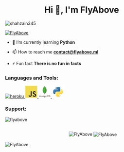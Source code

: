 <h1 align="center">Hi 👋, I'm FlyAbove</h1>

<p align="left"> <img src="https://komarev.com/ghpvc/?username=FlyAbove&label=Profile%20views&color=0e75b6&style=flat" alt="shahzain345" /> </p>

<p align="left"> <a href="https://github.com/ryo-ma/github-profile-trophy"><img src="https://github-profile-trophy.vercel.app/?username=FlyAbove" alt="FlyAbove" /></a> </p>

- 🌱 I’m currently learning **Python**

- 📫 How to reach me **contact@flyabove.ml**

- ⚡ Fun fact **There is no fun in facts**


<h3 align="left">Languages and Tools:</h3>
<a href="https://heroku.com" target="_blank" rel="noreferrer"> <img src="https://www.vectorlogo.zone/logos/heroku/heroku-icon.svg" alt="heroku" width="40" height="40"/> </a> <a href="https://developer.mozilla.org/en-US/docs/Web/JavaScript" target="_blank" rel="noreferrer"> <img src="https://raw.githubusercontent.com/devicons/devicon/master/icons/javascript/javascript-original.svg" alt="javascript" width="40" height="40"/> </a> <a href="https://www.mongodb.com/" target="_blank" rel="noreferrer"> <img src="https://raw.githubusercontent.com/devicons/devicon/master/icons/mongodb/mongodb-original-wordmark.svg" alt="mongodb" width="40" height="40"/> </a> <a href="https://www.python.org" target="_blank" rel="noreferrer"> <img src="https://raw.githubusercontent.com/devicons/devicon/master/icons/python/python-original.svg" alt="python" width="40" height="40"/> </a> </p>

<h3 align="left">Support:</h3>
<p><a href="https://www.buymeacoffee.com/flyabove"> <img align="left" src="https://cdn.buymeacoffee.com/buttons/v2/default-yellow.png" height="50" width="210" alt="flyabove" /></a></p><br><br>

<p><img align="left" src="https://github-readme-stats.vercel.app/api/top-langs?username=FlyAbove&show_icons=true&locale=en&layout=compact" alt="FlyAbove" /></p>

<p>&nbsp;<img align="center" src="https://github-readme-stats.vercel.app/api?username=FlyAbove&show_icons=true&locale=en" alt="FlyAbove" /></p>

<p><img align="center" src="https://github-readme-streak-stats.herokuapp.com/?user=FlyAbove&" alt="FlyAbove" /></p>

